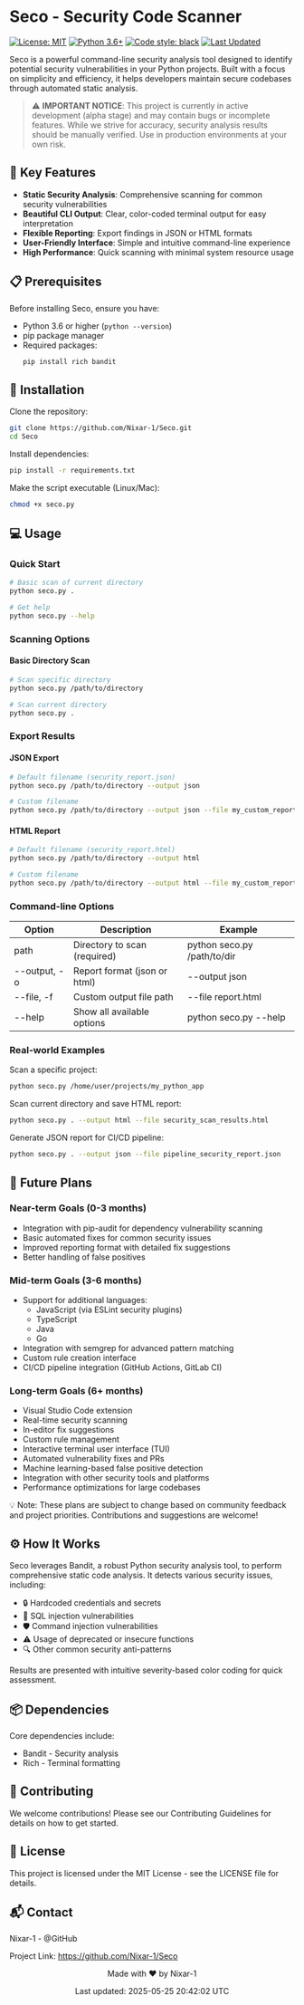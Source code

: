 # Seco - Security Code Scanner

[![License: MIT](https://img.shields.io/badge/License-MIT-yellow.svg)](https://opensource.org/licenses/MIT)
[![Python 3.6+](https://img.shields.io/badge/python-3.6+-blue.svg)](https://www.python.org/downloads/)
[![Code style: black](https://img.shields.io/badge/code%20style-black-000000.svg)](https://github.com/psf/black)
[![Last Updated](https://img.shields.io/badge/last%20updated-2025--05--25-blue.svg)](https://github.com/Nixar-1/Seco)

Seco is a powerful command-line security analysis tool designed to identify potential security vulnerabilities in your Python projects. Built with a focus on simplicity and efficiency, it helps developers maintain secure codebases through automated static analysis.

> ⚠️ **IMPORTANT NOTICE**: This project is currently in active development (alpha stage) and may contain bugs or incomplete features. While we strive for accuracy, security analysis results should be manually verified. Use in production environments at your own risk.

## 🚀 Key Features

- **Static Security Analysis**: Comprehensive scanning for common security vulnerabilities
- **Beautiful CLI Output**: Clear, color-coded terminal output for easy interpretation
- **Flexible Reporting**: Export findings in JSON or HTML formats
- **User-Friendly Interface**: Simple and intuitive command-line experience
- **High Performance**: Quick scanning with minimal system resource usage

## 📋 Prerequisites

Before installing Seco, ensure you have:
- Python 3.6 or higher (`python --version`)
- pip package manager
- Required packages:
  ```bash
  pip install rich bandit
  ```

## 🔧 Installation

Clone the repository:
```bash
git clone https://github.com/Nixar-1/Seco.git
cd Seco
```

Install dependencies:
```bash
pip install -r requirements.txt
```

Make the script executable (Linux/Mac):
```bash
chmod +x seco.py
```

## 💻 Usage

### Quick Start
```bash
# Basic scan of current directory
python seco.py .

# Get help
python seco.py --help
```

### Scanning Options

#### Basic Directory Scan
```bash
# Scan specific directory
python seco.py /path/to/directory

# Scan current directory
python seco.py .
```

### Export Results

#### JSON Export
```bash
# Default filename (security_report.json)
python seco.py /path/to/directory --output json

# Custom filename
python seco.py /path/to/directory --output json --file my_custom_report.json
```

#### HTML Report
```bash
# Default filename (security_report.html)
python seco.py /path/to/directory --output html

# Custom filename
python seco.py /path/to/directory --output html --file my_custom_report.html
```

### Command-line Options

| Option | Description | Example |
|--------|-------------|---------|
| path | Directory to scan (required) | python seco.py /path/to/dir |
| --output, -o | Report format (json or html) | --output json |
| --file, -f | Custom output file path | --file report.html |
| --help | Show all available options | python seco.py --help |

### Real-world Examples

Scan a specific project:
```bash
python seco.py /home/user/projects/my_python_app
```

Scan current directory and save HTML report:
```bash
python seco.py . --output html --file security_scan_results.html
```

Generate JSON report for CI/CD pipeline:
```bash
python seco.py . --output json --file pipeline_security_report.json
```

## 📌 Future Plans

### Near-term Goals (0-3 months)
- Integration with pip-audit for dependency vulnerability scanning
- Basic automated fixes for common security issues
- Improved reporting format with detailed fix suggestions
- Better handling of false positives

### Mid-term Goals (3-6 months)
- Support for additional languages:
  - JavaScript (via ESLint security plugins)
  - TypeScript
  - Java
  - Go
- Integration with semgrep for advanced pattern matching
- Custom rule creation interface
- CI/CD pipeline integration (GitHub Actions, GitLab CI)

### Long-term Goals (6+ months)
- Visual Studio Code extension
- Real-time security scanning
- In-editor fix suggestions
- Custom rule management
- Interactive terminal user interface (TUI)
- Automated vulnerability fixes and PRs
- Machine learning-based false positive detection
- Integration with other security tools and platforms
- Performance optimizations for large codebases

💡 Note: These plans are subject to change based on community feedback and project priorities. Contributions and suggestions are welcome!

## ⚙️ How It Works

Seco leverages Bandit, a robust Python security analysis tool, to perform comprehensive static code analysis. It detects various security issues, including:

- 🔒 Hardcoded credentials and secrets
- 💉 SQL injection vulnerabilities
- 🛡️ Command injection vulnerabilities
- ⚠️ Usage of deprecated or insecure functions
- 🔍 Other common security anti-patterns

Results are presented with intuitive severity-based color coding for quick assessment.

## 📦 Dependencies

Core dependencies include:
- Bandit - Security analysis
- Rich - Terminal formatting

## 🤝 Contributing

We welcome contributions! Please see our Contributing Guidelines for details on how to get started.

## 📄 License

This project is licensed under the MIT License - see the LICENSE file for details.

## 📬 Contact

Nixar-1 - @GitHub

Project Link: https://github.com/Nixar-1/Seco

<p align="center">Made with ❤️ by Nixar-1</p>
<p align="center">Last updated: 2025-05-25 20:42:02 UTC</p>
